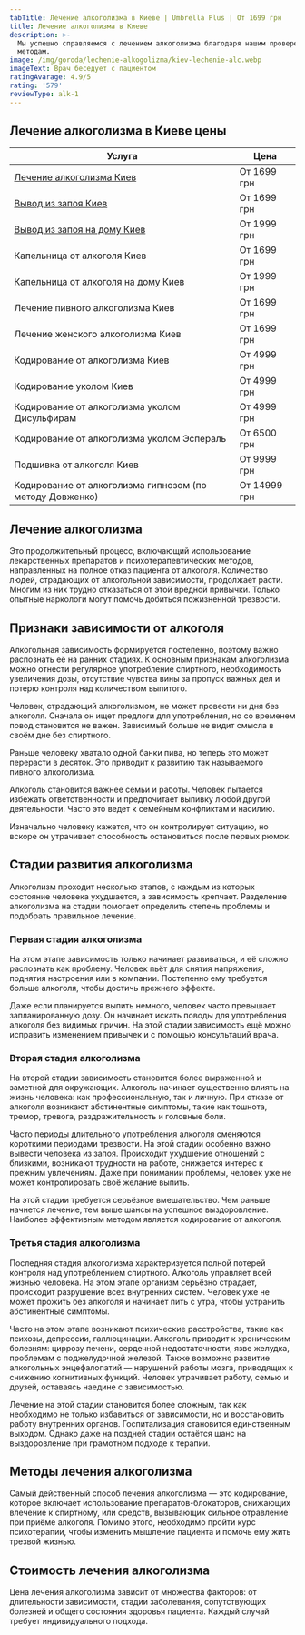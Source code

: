 ```yaml
---
tabTitle: Лечение алкоголизма в Киеве | Umbrella Plus | От 1699 грн
title: Лечение алкоголизма в Киеве
description: >-
  Мы успешно справляемся с лечением алкоголизма благодаря нашим проверенным
  методам.
image: /img/goroda/lechenie-alkogolizma/kiev-lechenie-alc.webp
imageText: Врач беседует с пациентом
ratingAvarage: 4.9/5
rating: '579'
reviewType: alk-1
---
```


## Лечение алкоголизма в Киеве цены

| Услуга                                                                    | Цена         |
| ------------------------------------------------------------------------- | ------------ |
| [Лечение алкоголизма Киев](lechenie-alkogolizma-kiev)                     | От 1699 грн  |
| [Вывод из запоя Киев](Vivod-iz-zapoia-kiev)                               | От 1699 грн  |
| [Вывод из запоя на дому Киев](Vivod-iz-zapoia-na-domy-kiev)               | От 1999 грн  |
| Капельница от алкоголя Киев                                               | От 1699 грн  |
| [Капельница от алкоголя на дому Киев](Kapelnica_ot_alkogola_na_domy_kiev) | От 1999 грн  |
| Лечение пивного алкоголизма Киев                                          | От 1699 грн  |
| Лечение женского алкоголизма Киев                                         | От 1699 грн  |
| Кодирование от алкоголизма Киев                                           | От 4999 грн  |
| Кодирование уколом Киев                                                   | От 4999 грн  |
| Кодирование от алкоголизма уколом Дисульфирам                             | От 4999 грн  |
| Кодирование от алкоголизма уколом Эспераль                                | От 6500 грн  |
| Подшивка от алкоголя Киев                                                 | От 9999 грн  |
| Кодирование от алкоголизма гипнозом (по методу Довженко)                  | От 14999 грн |

## Лечение алкоголизма

Это продолжительный процесс, включающий использование лекарственных препаратов и психотерапевтических методов, направленных на полное отказ пациента от алкоголя. Количество людей, страдающих от алкогольной зависимости, продолжает расти. Многим из них трудно отказаться от этой вредной привычки. Только опытные наркологи могут помочь добиться пожизненной трезвости.

## Признаки зависимости от алкоголя

Алкогольная зависимость формируется постепенно, поэтому важно распознать её на ранних стадиях. К основным признакам алкоголизма можно отнести регулярное употребление спиртного, необходимость увеличения дозы, отсутствие чувства вины за пропуск важных дел и потерю контроля над количеством выпитого.

Человек, страдающий алкоголизмом, не может провести ни дня без алкоголя. Сначала он ищет предлоги для употребления, но со временем повод становится не важен. Зависимый больше не видит смысла в своём дне без спиртного.

Раньше человеку хватало одной банки пива, но теперь это может перерасти в десяток. Это приводит к развитию так называемого пивного алкоголизма.

Алкоголь становится важнее семьи и работы. Человек пытается избежать ответственности и предпочитает выпивку любой другой деятельности. Часто это ведет к семейным конфликтам и насилию.

Изначально человеку кажется, что он контролирует ситуацию, но вскоре он утрачивает способность остановиться после первых рюмок.

## Стадии развития алкоголизма

Алкоголизм проходит несколько этапов, с каждым из которых состояние человека ухудшается, а зависимость крепчает. Разделение алкоголизма на стадии помогает определить степень проблемы и подобрать правильное лечение.

### Первая стадия алкоголизма

На этом этапе зависимость только начинает развиваться, и её сложно распознать как проблему. Человек пьёт для снятия напряжения, поднятия настроения или в компании. Постепенно ему требуется больше алкоголя, чтобы достичь прежнего эффекта.

Даже если планируется выпить немного, человек часто превышает запланированную дозу. Он начинает искать поводы для употребления алкоголя без видимых причин. На этой стадии зависимость ещё можно исправить изменением привычек и с помощью консультаций врача.

### Вторая стадия алкоголизма

На второй стадии зависимость становится более выраженной и заметной для окружающих. Алкоголь начинает существенно влиять на жизнь человека: как профессиональную, так и личную. При отказе от алкоголя возникают абстинентные симптомы, такие как тошнота, тремор, тревога, раздражительность и головные боли.

Часто периоды длительного употребления алкоголя сменяются короткими периодами трезвости. На этой стадии особенно важно вывести человека из запоя. Происходит ухудшение отношений с близкими, возникают трудности на работе, снижается интерес к прежним увлечениям. Даже при понимании проблемы, человек уже не может контролировать своё желание выпить.

На этой стадии требуется серьёзное вмешательство. Чем раньше начнется лечение, тем выше шансы на успешное выздоровление. Наиболее эффективным методом является кодирование от алкоголя.

### Третья стадия алкоголизма

Последняя стадия алкоголизма характеризуется полной потерей контроля над употреблением спиртного. Алкоголь управляет всей жизнью человека. На этом этапе организм серьёзно страдает, происходит разрушение всех внутренних систем. Человек уже не может прожить без алкоголя и начинает пить с утра, чтобы устранить абстинентные симптомы.

Часто на этом этапе возникают психические расстройства, такие как психозы, депрессии, галлюцинации. Алкоголь приводит к хроническим болезням: циррозу печени, сердечной недостаточности, язве желудка, проблемам с поджелудочной железой. Также возможно развитие алкогольных энцефалопатий — нарушений работы мозга, приводящих к снижению когнитивных функций. Человек утрачивает работу, семью и друзей, оставаясь наедине с зависимостью.

Лечение на этой стадии становится более сложным, так как необходимо не только избавиться от зависимости, но и восстановить работу внутренних органов. Госпитализация становится единственным выходом. Однако даже на поздней стадии остаётся шанс на выздоровление при грамотном подходе к терапии.

## Методы лечения алкоголизма

Самый действенный способ лечения алкоголизма — это кодирование, которое включает использование препаратов-блокаторов, снижающих влечение к спиртному, или средств, вызывающих сильное отравление при приёме алкоголя. Помимо этого, необходимо пройти курс психотерапии, чтобы изменить мышление пациента и помочь ему жить трезвой жизнью.

## Стоимость лечения алкоголизма

Цена лечения алкоголизма зависит от множества факторов: от длительности зависимости, стадии заболевания, сопутствующих болезней и общего состояния здоровья пациента. Каждый случай требует индивидуального подхода.
